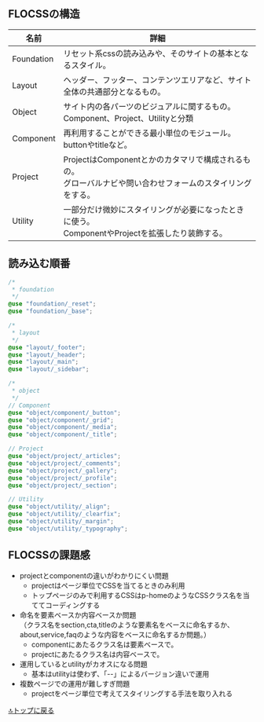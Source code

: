## FLOCSSの構造

|名前|詳細|
|-|-|
|Foundation|リセット系cssの読み込みや、そのサイトの基本となるスタイル。|
|Layout|ヘッダー、フッター、コンテンツエリアなど、サイト全体の共通部分となるもの。|
|Object|サイト内の各パーツのビジュアルに関するもの。<br>Component、Project、Utilityと分類|
|Component|再利用することができる最小単位のモジュール。<br>buttonやtitleなど。|
|Project|ProjectはComponentとかのカタマリで構成されるもの。<br>グローバルナビや問い合わせフォームのスタイリングをする。|
|Utility|一部分だけ微妙にスタイリングが必要になったときに使う。<br>ComponentやProjectを拡張したり装飾する。|

## 読み込む順番

```scss
/*
 * foundation
 */
@use "foundation/_reset";
@use "foundation/_base";

/*
 * layout
 */
@use "layout/_footer";
@use "layout/_header";
@use "layout/_main";
@use "layout/_sidebar";

/*
 * object
 */
// Component
@use "object/component/_button";
@use "object/component/_grid";
@use "object/component/_media";
@use "object/component/_title";

// Project
@use "object/project/_articles";
@use "object/project/_comments";
@use "object/project/_gallery";
@use "object/project/_profile";
@use "object/project/_section";

// Utility
@use "object/utility/_align";
@use "object/utility/_clearfix";
@use "object/utility/_margin";
@use "object/utility/_typography";
```

## FLOCSSの課題感

- projectとcomponentの違いがわかりにくい問題
   - projectはページ単位でCSSを当てるときのみ利用
   - トップページのみで利用するCSSはp-homeのようなCSSクラス名を当ててコーディングする
- 命名を要素ベースか内容ベースか問題
<br>（クラス名をsection,cta,titleのような要素名をベースに命名するか、about,service,faqのような内容をベースに命名するか問題。）
   - componentにあたるクラス名は要素ベースで。
   - projectにあたるクラス名は内容ベースで。
- 運用しているとutilityがカオスになる問題
   - 基本はutilityは使わず、「--」によるバージョン違いで運用
- 複数ページでの運用が難しすぎ問題
   - projectをページ単位で考えてスタイリングする手法を取り入れる

[🔝トップに戻る](../README.md)
